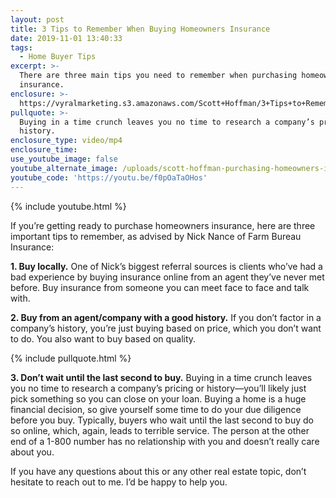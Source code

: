 ```yaml
---
layout: post
title: 3 Tips to Remember When Buying Homeowners Insurance
date: 2019-11-01 13:40:33
tags:
  - Home Buyer Tips
excerpt: >-
  There are three main tips you need to remember when purchasing homeowners
  insurance.
enclosure: >-
  https://vyralmarketing.s3.amazonaws.com/Scott+Hoffman/3+Tips+to+Remember+When+Buying+Homeowners+Insurance.mp4
pullquote: >-
  Buying in a time crunch leaves you no time to research a company’s pricing or
  history.
enclosure_type: video/mp4
enclosure_time:
use_youtube_image: false
youtube_alternate_image: /uploads/scott-hoffman-purchasing-homeowners-insurance-youtube.png
youtube_code: 'https://youtu.be/f0pOaTaOHos'
---
```


{% include youtube.html %}

If you’re getting ready to purchase homeowners insurance, here are three important tips to remember, as advised by Nick Nance of Farm Bureau Insurance:

**1\. Buy locally.** One of Nick’s biggest referral sources is clients who’ve had a bad experience by buying insurance online from an agent they’ve never met before. Buy insurance from someone you can meet face to face and talk with.&nbsp;

**2\. Buy from an agent/company with a good history.** If you don’t factor in a company’s history, you’re just buying based on price, which you don’t want to do. You also want to buy based on quality.&nbsp;

{% include pullquote.html %}

**3\. Don’t wait until the last second to buy.** Buying in a time crunch leaves you no time to research a company’s pricing or history—you’ll likely just pick something so you can close on your loan. Buying a home is a huge financial decision, so give yourself some time to do your due diligence before you buy. Typically, buyers who wait until the last second to buy do so online, which, again, leads to terrible service. The person at the other end of a 1-800 number has no relationship with you and doesn’t really care about you.&nbsp;

If you have any questions about this or any other real estate topic, don’t hesitate to reach out to me. I’d be happy to help you.&nbsp;